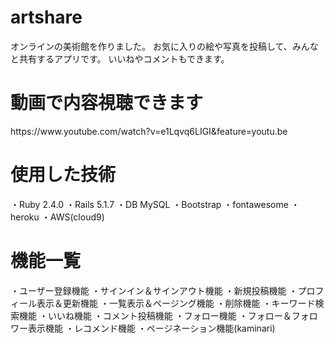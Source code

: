 <h1>artshare</h1>
オンラインの美術館を作りました。
お気に入りの絵や写真を投稿して、みんなと共有するアプリです。
いいねやコメントもできます。

<h1>動画で内容視聴できます</h1>
https://www.youtube.com/watch?v=e1Lqvq6LIGI&feature=youtu.be

<h1>使用した技術</h1>
・Ruby 2.4.0
・Rails 5.1.7
・DB MySQL
・Bootstrap
・fontawesome
・heroku
・AWS(cloud9)

<h1>機能一覧</h1>
・ユーザー登録機能
・サインイン＆サインアウト機能
・新規投稿機能
・プロフィール表示＆更新機能
・一覧表示＆ページング機能
・削除機能
・キーワード検索機能
・いいね機能
・コメント投稿機能
・フォロー機能
・フォロー＆フォロワー表示機能
・レコメンド機能
・ページネーション機能(kaminari)

